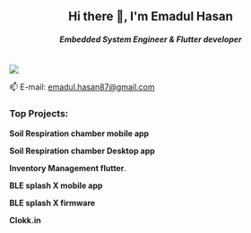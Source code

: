 <h2 align="center"> Hi there 👋, I'm Emadul Hasan</h2>

<h5 align="center">Embedded System Engineer & Flutter developer</h5>
<div style="display:flex;">
	<div style="float:left;width: 60%;">

![](https://komarev.com/ghpvc/?username=emadul-hasan&color=blueviolet)

📫 E-mail: emadul.hasan87@gmail.com
		
<p align="right>![skills]()

  <img src="https://user-images.githubusercontent.com/56286558/213905300-116e9c52-a77f-4d3d-9040-00535d7395c2.gif" alt="animated" />
</p>
<h3>Top Projects:</h3>
		
<b>Soil Respiration chamber mobile app</b>
		
		
<b>Soil Respiration chamber Desktop app</b>
		
<b>Inventory Management flutter</b>.


<b>BLE splash X mobile app</b>


<b>BLE splash X firmware</b>
		
<b>Clokk.in</b>
	</div>
	<div  style="float:right;width: 40%;" align="right">
		</div>
</div>




